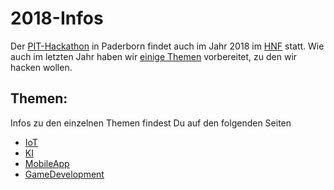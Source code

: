 # 2018-Infos

Der [PIT-Hackathon](https://paderborn-ist-informatik.de/entdecke-deine-zukunft/pit-hackathon/) in Paderborn findet auch im Jahr 2018 im [HNF](https://www.hnf.de) statt. Wie auch im letzten Jahr haben wir [einige Themen](https://paderborn-ist-informatik.de/entdecke-deine-zukunft/pit-hackathon/) vorbereitet, zu den wir hacken wollen.

## Themen:
Infos zu den einzelnen Themen findest Du auf den folgenden Seiten

- [IoT](IoT/README.md)
- [KI](KI/README.md)
- [MobileApp](MobileApp/README.md)
- [GameDevelopment](GameDevelopment/README.md)

